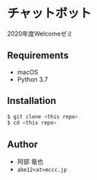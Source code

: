 チャットボット
=============

2020年度Welcomeゼミ


## Requirements
* macOS
* Python 3.7


## Installation
```sh
$ git clone <this repo>
$ cd <this repo>
```


## Author
* 阿部 竜也
* ```abe12<at>mccc.jp```
